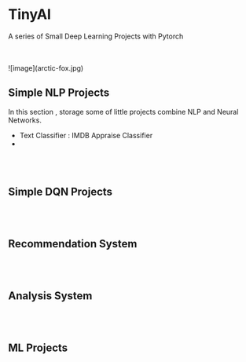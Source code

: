 # TinyAI
A series of Small Deep Learning Projects with Pytorch 
  
  <br> 
  <br> 
  ![image](arctic-fox.jpg)

## Simple NLP Projects
In this section , storage some of little projects combine NLP and Neural Networks.

* Text Classifier : IMDB Appraise Classifier
* 

<br> 
<br>  

## Simple DQN Projects


<br> 
<br>

##  Recommendation System


<br> 
<br>

##  Analysis System


<br> 
<br>

##  ML Projects